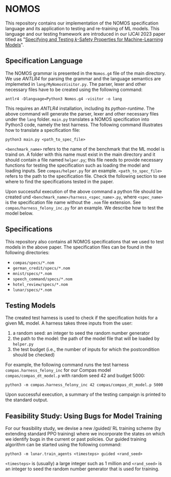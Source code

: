 # NOMOS

This repository contains our implementation of the NOMOS specification language and its application to testing and re-training of ML models. This language and our testing framework are introduced in our IJCAI 2023 paper titled as "[Specifying and Testing _k_-Safety Properties for Machine-Learning Models](https://arxiv.org/abs/2206.06054)".


## Specification Language

The NOMOS grammar is presented in the `Nomos.g4` file of the main directory. We use *ANTLR4* for parsing the grammar and the language semantics are implemeted in `lang/MyNomosVisitor.py`. The parser, lexer and other necessary files have to be created using the following command:

`antlr4 -Dlanguage=Python3 Nomos.g4 -visitor -o lang`

This requires an *ANTLR4* installation, including its *python-runtime*. The above command will generate the parser, lexer and other necessary files under the `lang` folder. `main.py` translates a NOMOS specification into Python3 code, namely the test harness. The following command illustrates how to translate a specification file:

`python3 main.py <path_to_spec_file>`

`<benchmark_name>` refers to the name of the benchmark that the ML model is traind on. A folder with this name must exist in the main directory and it should contain a file named `helper.py`; this file needs to provide necessary functions for testing the specification such as loading the model and loading inputs. See `compas/helper.py` for an example. `<path_to_spec_file>` refers to the path to the specification file. Check the following section to see where to find the specifications tested in the paper. 

Upon successful execution of the above command a python file should be created und `<benchmark_name>/harness_<spec_name>.py`, where `<spec_name>` is the specification file name without the `.nom` file extension. See `compas/harness_felony_inc.py` for an example. We describe how to test the model below.


## Specifications

This repository also contains all NOMOS specifications that we used to test models in the above paper. The specification files can be found in the following directories:

- `compas/specs/*.nom`
- `german_credit/specs/*.nom`
- `mnist/specs/*.nom`
- `speech_command/specs/*.nom`
- `hotel_review/specs/*.nom`
- `lunar/specs/*.nom`


## Testing Models

The created test harness is used to check if the specification holds for a given ML model. A harness takes three inputs from the user:

1. a random seed: an integer to seed the random number generator
2. the path to the model: the path of the model file that will be loaded by `helper.py`
3. the test budget (i.e., the number of inputs for which the postcondition should be checked)

For example, the following command runs the test harness `compas.harness_felony_inc` for our Compas model `compas/compas_dt_model.p` with random seed 42 and budget 5000:

`python3 -m compas.harness_felony_inc 42 compas/compas_dt_model.p 5000`

Upon successful execution, a summary of the testing campaign is printed to the standard output.

## Feasibility Study: Using Bugs for Model Training

For our feasibility study, we devise a new /guided/ RL training scheme (by extending standard PPO training) where we incorporate the states on which we identify bugs in the current or past policies. Our guided training algorithm can be started using the following command:

`python3 -m lunar.train_agents <timesteps> guided <rand_seed>`

`<timesteps>` is (usually) a large integer such as 1 million and `<rand_seed>` is an integer to seed the random number generator that is used for training.
